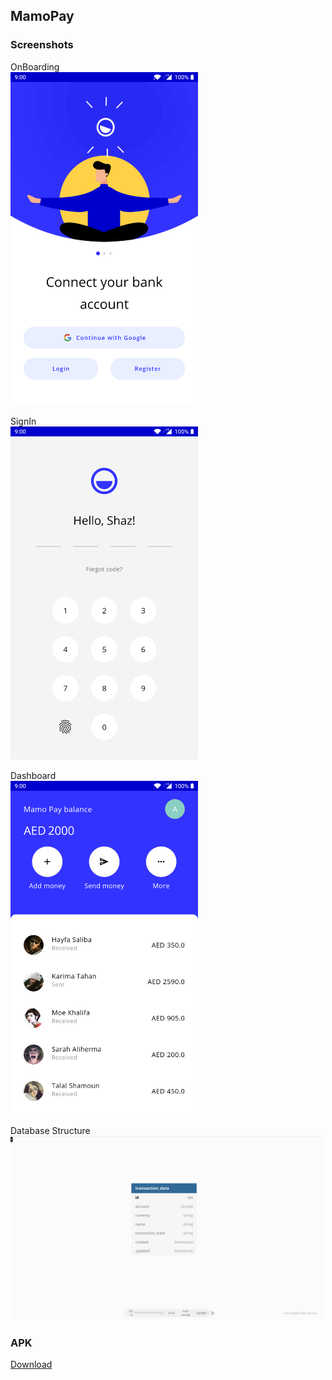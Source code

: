 ## MamoPay

### Screenshots

OnBoarding<br/>
<img width="300" alt="screenshot1" src="docs/sc1.png">

SignIn<br/>
<img width="300" alt="screenshot2" src="docs/sc2.png">

Dashboard<br/>
<img width="300" alt="screenshot3" src="docs/sc3.png">

Database Structure<br/>
<img width="500" alt="dbdesign" src="docs/db_design.png">

### APK
[Download](https://github.com/shahzar/MamoPay/raw/master/app/release/app-release.apk)
